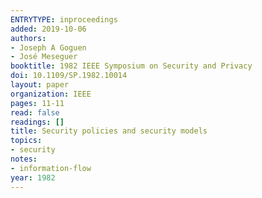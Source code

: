 ```yaml
---
ENTRYTYPE: inproceedings
added: 2019-10-06
authors:
- Joseph A Goguen
- José Meseguer
booktitle: 1982 IEEE Symposium on Security and Privacy
doi: 10.1109/SP.1982.10014
layout: paper
organization: IEEE
pages: 11-11
read: false
readings: []
title: Security policies and security models
topics:
- security
notes:
- information-flow
year: 1982
---
```

